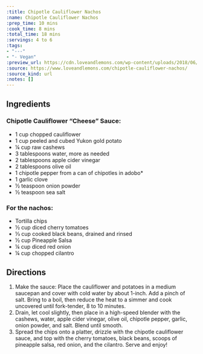```yaml
---
:title: Chipotle Cauliflower Nachos
:name: Chipotle Cauliflower Nachos
:prep_time: 10 mins
:cook_time: 8 mins
:total_time: 18 mins
:servings: 4 to 6
:tags:
- "---"
- "- Vegan"
:preview_url: https://cdn.loveandlemons.com/wp-content/uploads/2018/06/IMG_12301.jpg
:source: https://www.loveandlemons.com/chipotle-cauliflower-nachos/
:source_kind: url
:notes: []
---
```


## Ingredients
### Chipotle Cauliflower “Cheese” Sauce:
- 1 cup chopped cauliflower
- 1 cup peeled and cubed Yukon gold potato
- ¼ cup raw cashews
- 3 tablespoons water, more as needed
- 2 tablespoons apple cider vinegar
- 2 tablespoons olive oil
- 1 chipotle pepper from a can of chipotles in adobo*
- 1 garlic clove
- ½ teaspoon onion powder
- ½ teaspoon sea salt

### For the nachos:
- Tortilla chips
- ½ cup diced cherry tomatoes
- ⅓ cup cooked black beans, drained and rinsed
- ½ cup Pineapple Salsa
- ¼ cup diced red onion
- ¼ cup chopped cilantro


## Directions
1. Make the sauce: Place the cauliflower and potatoes in a medium saucepan and cover with cold water by about 1-inch. Add a pinch of salt. Bring to a boil, then reduce the heat to a simmer and cook uncovered until fork-tender, 8 to 10 minutes.
2. Drain, let cool slightly, then place in a high-speed blender with the cashews, water, apple cider vinegar, olive oil, chipotle pepper, garlic, onion powder, and salt. Blend until smooth.
3. Spread the chips onto a platter, drizzle with the chipotle cauliflower sauce, and top with the cherry tomatoes, black beans, scoops of pineapple salsa, red onion, and the cilantro. Serve and enjoy!
